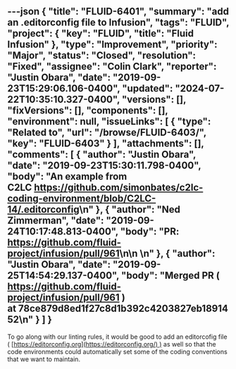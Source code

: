 ---json
{
  "title": "FLUID-6401",
  "summary": "add an .editorconfig file to Infusion",
  "tags": "FLUID",
  "project": {
    "key": "FLUID",
    "title": "Fluid Infusion"
  },
  "type": "Improvement",
  "priority": "Major",
  "status": "Closed",
  "resolution": "Fixed",
  "assignee": "Colin Clark",
  "reporter": "Justin Obara",
  "date": "2019-09-23T15:29:06.106-0400",
  "updated": "2024-07-22T10:35:10.327-0400",
  "versions": [],
  "fixVersions": [],
  "components": [],
  "environment": null,
  "issueLinks": [
    {
      "type": "Related to",
      "url": "/browse/FLUID-6403/",
      "key": "FLUID-6403"
    }
  ],
  "attachments": [],
  "comments": [
    {
      "author": "Justin Obara",
      "date": "2019-09-23T15:30:11.798-0400",
      "body": "An example from C2LC <https://github.com/simonbates/c2lc-coding-environment/blob/C2LC-14/.editorconfig>\n"
    },
    {
      "author": "Ned Zimmerman",
      "date": "2019-09-24T10:17:48.813-0400",
      "body": "PR: <https://github.com/fluid-project/infusion/pull/961>\n\n \n"
    },
    {
      "author": "Justin Obara",
      "date": "2019-09-25T14:54:29.137-0400",
      "body": "Merged PR ( <https://github.com/fluid-project/infusion/pull/961> ) at 78ce879d8ed1f27c8d1b392c4203827eb1891452\n"
    }
  ]
}
---
To go along with our linting rules, it would be good to add an editorcofig file ( [https://editorconfig.org](https://editorconfig.org/) ) as well so that the code environments could automatically set some of the coding conventions that we want to maintain.

        